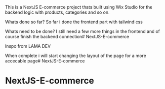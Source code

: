 


 This is a NextJS E-commerce project thats built
 using Wix Studio for the backend logic with products,
categories and so on. 

Whats done so far?
So far i done the frontend part with tailwind css 


Whats need to be done?
I still need a few more things in the frontend and of course finish the backend connection# NextJS-E-commerce


Inspo from LAMA DEV

When complete i will start changing the layout of the page for a more accecable page# NextJS-E-commerce
# NextJS-E-commerce
